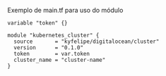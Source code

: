 Exemplo de main.tf para uso do módulo
```
variable "token" {}

module "kubernetes_cluster" {
  source       = "kyfelipe/digitalocean/cluster"
  version      = "0.1.0"
  token        = var.token
  cluster_name = "cluster-name"
}
```
